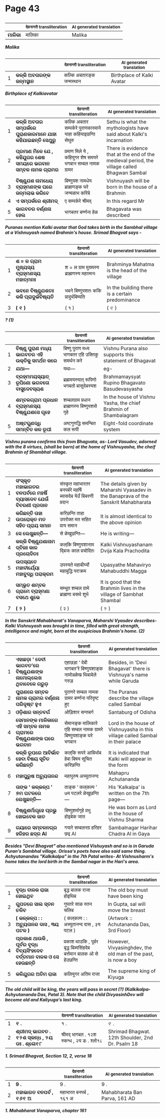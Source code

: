 # Page 43
## 
| | <sub>देवनागरी transliteration</sub> | <sub>AI generated translation</sub> |
| --- | --- | ---|
| **ମାଳିକା** | मालिका | Malika | <!-- Block 1 -->
<!-- Section [1],  -->
<!-- Placeholder for translation. Place text between the underscores(_) and with no leading or trailing spaces. -->
**_Malika_**


## 
| | | <sub>देवनागरी transliteration</sub> | <sub>AI generated translation</sub> |
| --- | --- | --- | ---|
| 1 | **କଳ୍କି ଅବତାରଙ୍କ ଜନ୍ମସ୍ଥାନ** | कल्कि अबतारङ्क जन्मस्थान | Birthplace of Kalki Avatar | <!-- Block 2 -->
<!-- Section [2],  -->
<!-- Placeholder for translation. Place text between the underscores(_) and with no leading or trailing spaces. -->
**_Birthplace of Kalkiavatar_**


## 
| | | <sub>देवनागरी transliteration</sub> | <sub>AI generated translation</sub> |
| --- | --- | --- | ---|
| 1 | **କଳ୍କି ଅବତାର ସମ୍ପର୍କରେ ପୁରାଣକାରମାନେ ଯାହା କହିଯାଇଛନ୍ତି ସେଥୁରୁ** | कल्कि अबतार सम्पर्करे पुराणकारमाने याहा कहियाइछन्ति सेथुरु | Sethu is what the mythologists have said about Kalki&#39;s incarnation | <!-- Block 3 -->
| 2 | **ପ୍ରମାଣ ମିଳେ ଯେ , କହିଯୁଗର ଶେଷ ସମୟରେ ଭଗବାନ ସମ୍ବଳ ନାମକ ଗ୍ରାମର** | प्रमाण मिले ये , कहियुगर शेष समयरे भगबान सम्बल नामक ग्रामर | There is evidence that at the end of the medieval period, the village called Bhagwan Sambal | <!-- Block 3 -->
| 3 | **ବିଷ୍ଣୁଯଶ ନାମଧେୟ ବ୍ରାହ୍ମଣଙ୍କ ଘରେ ଜନ୍ମଲାଭ କରିବେ** | बिष्णुयश नामधेय ब्राह्मणङ्क घरे जन्मळाभ करिबे | Vishnuyash will be born in the house of a Brahmin | <!-- Block 3 -->
| 4 | **ଏ ସମ୍ପର୍କରେ ଶ୍ରୀମଦ୍** | ए सम्पर्करे श्रीमद् | In this regard Mr | <!-- Block 3 -->
| 5 | **ଭାଗବତର ବର୍ଣ୍ଣନା ହେଲ** | भागबतर बर्ण्णना हेळ | Bhagavata was described | <!-- Block 3 -->
<!-- Section [3],  -->
<!-- Placeholder for translation. Place text between the underscores(_) and with no leading or trailing spaces. -->
**_Puranas mention Kalki avatar that God takes birth in the Sambhal village at a Vishnuyash named Brahmin's house. Srimad Bhagvat says -_**


## 
| | | <sub>देवनागरी transliteration</sub> | <sub>AI generated translation</sub> |
| --- | --- | --- | ---|
| 1 | **ଶ = ଳ ଗ୍ରାମ ମୁଖ୍ୟସ୍ୟ ବ୍ରାହ୍ମଣସ୍ୟ ମହାତ୍ମନଃ** | श = ल ग्राम मुख्यस्य ब्राह्मणस्य महात्मनः | Brahminya Mahatma is the head of the village | <!-- Block 4 -->
| 2 | **ଭବନେ ବିଷ୍ଣୁଯଶତଃ କକି ପ୍ରାଦୁର୍ଭବିଷ୍ୟତି** | भबने बिष्णुयशतः ककि प्रादुर्भबिष्यति | In the building there is a certain predominance | <!-- Block 4 -->
| 3 | **( ୧ )** | ( १ ) | ( ୧ ) | <!-- Block 4 -->
<!-- Section [4],  -->
<!-- Placeholder for translation. Place text between the underscores(_) and with no leading or trailing spaces. -->
**_? (1)_**


## 
| | | <sub>देवनागरी transliteration</sub> | <sub>AI generated translation</sub> |
| --- | --- | --- | ---|
| 1 | **ବିଷ୍ଣୁ ପୁରାଣ ମଧ୍ୟ ଭାଗବତର ଏହି ଉକ୍ତିକୁ ସମର୍ଥନ କରେ** | बिष्णु पुराण मध्य भागबतर एहि उक्तिकु समर्थन करे | Vishnu Purana also supports this statement of Bhagavat | <!-- Block 5 -->
| 2 | **ଯଥା—** | यथा— | eg- | <!-- Block 5 -->
| 3 | **ବ୍ରହ୍ମମୟସ୍ୟାତ୍ ରୂପିଣୋ ଭଗବତୋ ବାସୁଦେବସ୍ୟଶ** | ब्रह्ममयस्यात् रूपिणो भगबतो बासुदेबस्यश | Brahmamaysyat Rupino Bhagavato Basudevasyasha | <!-- Block 5 -->
| 4 | **ଶମ୍ବଳଗ୍ରାମ ପ୍ରଧାନ ବ୍ରାହ୍ମଣସ୍ୟ ବିଷ୍ଣୁଯଶସେ ଗୃହେ** | शम्बलग्राम प्रधान ब्राह्मणस्य बिष्णुयशसे गृहे | In the house of Vishnu Yasha, the chief Brahmin of Shambalagram | <!-- Block 5 -->
| 5 | **ଅଷ୍ଟଗୁଣଦ୍ଧି ସମନ୍ବିତ କଳ ରୂପୀ** | अष्टगुणद्धि समन्बित कल रूपी | Eight-fold coordinate system | <!-- Block 5 -->
<!-- Section [5],  -->
<!-- Placeholder for translation. Place text between the underscores(_) and with no leading or trailing spaces. -->
**_Vishnu purana confirms this from Bhagvata, as- Lord Vasudev, adorned with the 8 virtues, (shall be born) at the home of Vishnuyasha, the cheif Brahmin of Shambhal village._**


## 
| | | <sub>देवनागरी transliteration</sub> | <sub>AI generated translation</sub> |
| --- | --- | --- | ---|
| 1 | **ସଂସ୍କୃତ ମହାଭାରତର ବନପର୍ବରେ ମହର୍ଷି ବ୍ୟାସଦେବ ଯେଉଁ ବିବରଣୀ ପ୍ରଦାନ** | संस्कृत महाभारतर बनपर्बरे महर्षि ब्यासदेब येउँ बिबरणी प्रदान | The details given by Maharshi Vyasadev in the Banaprava of the Sanskrit Mahabharata | <!-- Block 6 -->
| 2 | **କରିଛନ୍ତି ତାହା ଉପରୋକ୍ତ ମତ ସହିତ ପ୍ରାୟ ସମାନ** | करिछन्ति ताहा उपरोक्त मत सहित प्राय समान | It is almost identical to the above opinion | <!-- Block 6 -->
| 3 | **ସେ ଲେଖୁଛନ୍ତି—** | से ळेखुछन्ति— | He is writing— | <!-- Block 6 -->
| 4 | **କଳ୍‌କି ବିଷ୍ଣୁଯଶାନାମ ଦ୍ବିଜଃ କାଳ ପ୍ରଚୋଦିତଃ** | कल्‌कि बिष्णुयशानाम द्बिजः काल प्रचोदितः | Kalki Vishnuyashanam Dvija Kala Prachodita | <!-- Block 7 -->
| 5 | **ଉପସ୍ୟତେ ମହାବୀର୍ଯ୍ୟୋ ମହାବୁଦ୍ଧି ପରାକ୍ରମ** | उपस्यते महाबीर्य्यो महाबुद्धि पराक्रम | Upasyathe Mahaviryo Mahabuddhi Magga | <!-- Block 7 -->
| 6 | **ସମ୍ଭୂତ ଶମ୍ବଳ ଗ୍ରାମେ ବ୍ରାହ୍ମଣା ବସଥେ ଶୁଭେ** | सम्भूत शम्बल ग्रामे ब्राह्मणा बसथे शुभे | It is good that the Brahmin lives in the village of Sambhat Shambal | <!-- Block 8 -->
| 7 | **( ୨ )** | ( २ ) | ( ୨ ) | <!-- Block 9 -->
<!-- Section [6],  -->
<!-- Section [7],  -->
<!-- Section [8], [9],  -->
<!-- Placeholder for translation. Place text between the underscores(_) and with no leading or trailing spaces. -->
**_In the Sanskrit Mahabharat's Vanaparva, Maharshi Vyasdev describes- Kalki Vishnuyash was brought in time, filled with great strength, intelligence and might, born at the auspicious Brahmin's home. (2)_**


## 
| | | <sub>देवनागरी transliteration</sub> | <sub>AI generated translation</sub> |
| --- | --- | --- | ---|
| 1 | **ଏହାଛଡ଼ା ‘ ଦେବୀ ଭାଗବତ’ରେ ବିଷ୍ଣୁଯଶାଙ୍କ ନାମୋଲ୍ଲେଖ ଥିବାବେଳେ ଗରୁଡ଼** | एहाछड़ा ‘ देबी भागबत’रे बिष्णुयशाङ्क नामोळ्ळेख थिबाबेले गरुड़ | Besides, in &#39;Devi Bhagavat&#39; there is Vishnuya&#39;s name while Garuda | <!-- Block 10 -->
| 2 | **ପୁରାଣରେ ସମ୍ବଳ ନାମକ ଗ୍ରାମର ବର୍ଣ୍ଣନା ପରିଦୃଷ୍ଟ ହୁଏ** | पुराणरे सम्बल नामक ग्रामर बर्ण्णना परिदृष्ट हुए | The Puranas describe the village called Sambal | <!-- Block 10 -->
| 3 | **ଓଡ଼ିଶାର ସନ୍ତବର୍ଗ** | ओड़िशार सन्तबर्ग | Santaburg of Odisha | <!-- Block 10 -->
| 4 | **ସେମାନଙ୍କ ମାଳିକାରେ ଏହି ସମ୍ବଳ ନାମକ ଗ୍ରାମରେ ବିଷ୍ଣୁଯଶାଙ୍କ ଘରେ ଭଗବାନ** | सेमानङ्क मालिकारे एहि सम्बल नामक ग्रामरे बिष्णुयशाङ्क घरे भगबान | Lord in the house of Vishnuyasha in this village called Sambal in their palace | <!-- Block 10 -->
| 5 | **କଳ୍‌କି ରୂପରେ ଆବିର୍ଭାବ ହେବା ବିଷୟ ସୂଚିତ କରିଛନ୍ତି** | कल्‌कि रूपरे आबिर्भाब हेबा बिषय सूचित करिछन्ति | It is indicated that Kalki will appear in the form | <!-- Block 10 -->
| 6 | **ମହାପୁରୁଷ ଅଚ୍ୟୁତାନନ୍ଦ** | महापुरुष अच्युतानन्द | Mahapru Achutananda | <!-- Block 10 -->
| 7 | **ତାଙ୍କ ‘ କଳ୍‌କଳ୍ପ ’ ୭ମ ପଟଳରେ ଲେଖୁଛନ୍ତି—** | ताङ्क ‘ कल्‌कल्प ’ ७म पटलरे ळेखुछन्ति— | His &#39;Kalkalpa&#39; is written on the 7th page— | <!-- Block 10 -->
| 8 | **ବିଷ୍ଣୁଶର୍ମାଗୃହେ ପ୍ରଭୁ ହୋଇବେକ ଜାତ** | बिष्णुशर्मागृहे प्रभु होइबेक जात | He was born as Lord in the house of Vishnu Sharma | <!-- Block 11 -->
| 9 | **ଗୟାରେ ସମ୍ବଳନଗ୍ର ହରିହର ଛଦ୍ର Al** | गयारे सम्बलनग्र हरिहर छद्र Al | Sambalnagar Harihar Chadra Al in Gaya | <!-- Block 11 -->
<!-- Section [10],  -->
<!-- Section [11],  -->
<!-- Placeholder for translation. Place text between the underscores(_) and with no leading or trailing spaces. -->
**_Besides "Devi Bhagvat" also mentioned Vishuyash and so is in Garuda Puran's Sambhal village. Orissa's poets have also said same thing. Achyutanandas "Kalkikalpa" in the 7th Patal writes- At Vishnusharm's home takes the lord birth in the Sambal nagar in the Hari's area._**


## 
| | | <sub>देवनागरी transliteration</sub> | <sub>AI generated translation</sub> |
| --- | --- | --- | ---|
| 1 | **ବୃଦ୍ଧ ବାଳକ ରାଜା ହୋଇଥିବ** | बृद्ध बालक राजा होइथिब | The old boy must have been king | <!-- Block 12 -->
| 2 | **ଗୁପତରେ ସାଲ ସ୍ତନ ଚଳିବ** | गुपतरे साळ स्तन चलिब | In Gupta, sal will move the breast | <!-- Block 12 -->
| 3 | **( କଳ୍‌କଳ୍ପ : : ଅଚ୍ୟୁତାନନ୍ଦ ଦାସ , ୩ୟ ପଟଳ )** | ( कल्‌कल्प : : अच्युतानन्द दास , ३य पटल ) | (Artwork :: Achutananda Das, 3rd Floor) | <!-- Block 12 -->
| 4 | **ପ୍ରକାଶ ଥାଉକି , ପୂର୍ବର ବୃଦ୍ଧ ବିବ୍ୟସିଂହଦେବ ବର୍ତ୍ତମାନ ବାଳକ ଓ ସେ ହେଉଛନ୍ତି** | प्रकाश थाउकि , पूर्बर बृद्ध बिब्यसिंहदेब बर्त्तमान बालक ओ से हेउछन्ति | However, Vivyasinghdev, the old man of the past, is now a boy | <!-- Block 12 -->
| 5 | **କଳିଯୁଗର ଅତିମ ରାଜା** | कलियुगर अतिम राजा | The supreme king of Kiyuga | <!-- Block 13 -->
<!-- Section [12],  -->
<!-- Section [13],  -->
<!-- Placeholder for translation. Place text between the underscores(_) and with no leading or trailing spaces. -->
**_The old child will be king, the years will pass in secret (?) (Kalkikalpa- Achyutananda Das, Patal 3). Note that the child DivyasinhDev will become old and Kaliyuga's last king._**


## 
| | | <sub>देवनागरी transliteration</sub> | <sub>AI generated translation</sub> |
| --- | --- | --- | ---|
| 1 | **୧ .** | १ . | ୧ . | <!-- Block 14 -->
| 2 | **ଶ୍ରୀମଦ୍ ଭାଗବତ . ୧୨ଶ ସ୍କନ୍ଧ , ୨ୟ ଡଃ . ଶ୍ଳୋ୧୮** | श्रीमद् भागबत . १२श स्कन्ध , २य डः . श्लो१८ | Shrimad Bhagwat. 12th Shoulder, 2nd Dr. Psalm 18 | <!-- Block 16 -->
<!-- Section [14], [16],  -->
<!-- Placeholder for translation. Place text between the underscores(_) and with no leading or trailing spaces. -->
**_1. Srimad Bhagvat, Section 12, 2, verse 18_**


## 
| | | <sub>देवनागरी transliteration</sub> | <sub>AI generated translation</sub> |
| --- | --- | --- | ---|
| 1 | **9 .** | 9 . | 9 . | <!-- Block 15 -->
| 2 | **ମହାଭାରତ ବନପର୍ବ , ୧୬୧ ଅ** | महाभारत बनपर्ब , १६१ अ | Mahabharata Ban Parva, 161 AD | <!-- Block 17 -->
<!-- Section [15], [17],  -->
<!-- Placeholder for translation. Place text between the underscores(_) and with no leading or trailing spaces. -->
**_1. Mahabharat Vanaparva, chapter 161_**
